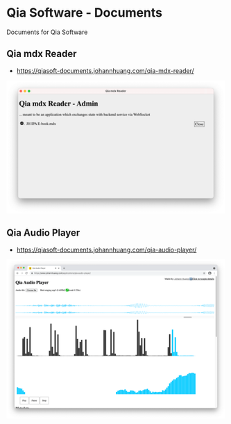 # Qia Software - Documents

Documents for Qia Software


## Qia mdx Reader

* <https://qiasoft-documents.johannhuang.com/qia-mdx-reader/>

[![Qia mdx Reader](images/20210530-181423.png)](https://qiasoft-documents.johannhuang.com/qia-mdx-reader/)


## Qia Audio Player

* <https://qiasoft-documents.johannhuang.com/qia-audio-player/>

[![Qia Audio Player](images/20210530-173412.png)](https://qiasoft-documents.johannhuang.com/qia-audio-player/)
